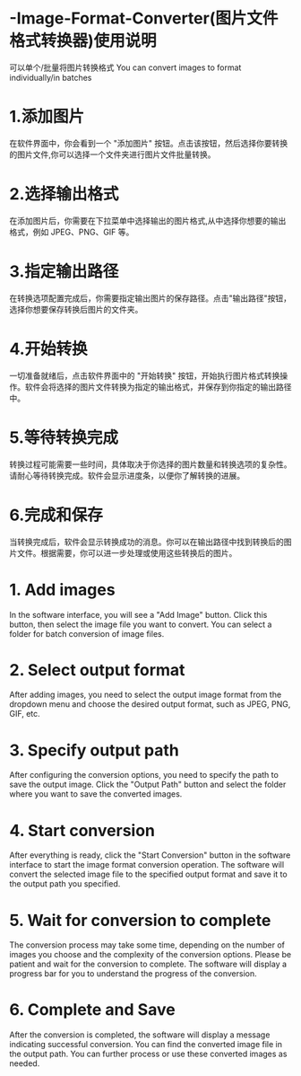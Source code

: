# -Image-Format-Converter(图片文件格式转换器)使用说明
可以单个/批量将图片转换格式
You can convert images to format individually/in batches

# 1.添加图片
在软件界面中，你会看到一个 "添加图片" 按钮。点击该按钮，然后选择你要转换的图片文件,你可以选择一个文件夹进行图片文件批量转换。

# 2.选择输出格式
在添加图片后，你需要在下拉菜单中选择输出的图片格式,从中选择你想要的输出格式，例如 JPEG、PNG、GIF 等。

# 3.指定输出路径
在转换选项配置完成后，你需要指定输出图片的保存路径。点击"输出路径"按钮，选择你想要保存转换后图片的文件夹。

# 4.开始转换
一切准备就绪后，点击软件界面中的 "开始转换" 按钮，开始执行图片格式转换操作。软件会将选择的图片文件转换为指定的输出格式，并保存到你指定的输出路径中。

# 5.等待转换完成
转换过程可能需要一些时间，具体取决于你选择的图片数量和转换选项的复杂性。请耐心等待转换完成。软件会显示进度条，以便你了解转换的进展。

# 6.完成和保存
当转换完成后，软件会显示转换成功的消息。你可以在输出路径中找到转换后的图片文件。根据需要，你可以进一步处理或使用这些转换后的图片。

# 1. Add images
In the software interface, you will see a "Add Image" button. Click this button, then select the image file you want to convert. You can select a folder for batch conversion of image files.

# 2. Select output format
After adding images, you need to select the output image format from the dropdown menu and choose the desired output format, such as JPEG, PNG, GIF, etc.

# 3. Specify output path
After configuring the conversion options, you need to specify the path to save the output image. Click the "Output Path" button and select the folder where you want to save the converted images.

# 4. Start conversion
After everything is ready, click the "Start Conversion" button in the software interface to start the image format conversion operation. The software will convert the selected image file to the specified output format and save it to the output path you specified.

# 5. Wait for conversion to complete
The conversion process may take some time, depending on the number of images you choose and the complexity of the conversion options. Please be patient and wait for the conversion to complete. The software will display a progress bar for you to understand the progress of the conversion.

# 6. Complete and Save
After the conversion is completed, the software will display a message indicating successful conversion. You can find the converted image file in the output path. You can further process or use these converted images as needed.